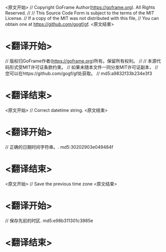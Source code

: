 
<原文开始>
// Copyright GoFrame Author(https://goframe.org). All Rights Reserved.
//
// This Source Code Form is subject to the terms of the MIT License.
// If a copy of the MIT was not distributed with this file,
// You can obtain one at https://github.com/gogf/gf.
<原文结束>

# <翻译开始>
// 版权归GoFrame作者(https://goframe.org)所有。保留所有权利。
//
// 本源代码形式受MIT许可证条款约束。
// 如果未随本文件一同分发MIT许可证副本，
// 您可以在https://github.com/gogf/gf处获取。
// md5:a9832f33b234e3f3
# <翻译结束>


<原文开始>
// Correct datetime string.
<原文结束>

# <翻译开始>
// 正确的日期时间字符串。. md5:30202903e049484f
# <翻译结束>


<原文开始>
// Save the previous time zone
<原文结束>

# <翻译开始>
// 保存先前的时区. md5:e98b311301c3985e
# <翻译结束>

